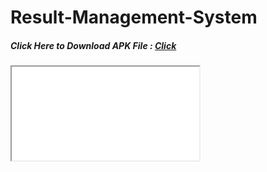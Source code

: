 # Result-Management-System
##### Click Here to Download APK File : [Click](https://drive.google.com/drive/u/0/folders/1711JlwIFASTI1962JZMcDoGtoC86C-_h)

<iframe src="Report.pdf"> </iframe>

    


